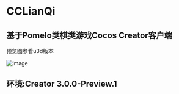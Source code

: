 # CCLianQi
基于Pomelo类棋类游戏Cocos Creator客户端
----
预览图参看u3d版本

![image](https://github.com/iniwap/CCLianQiClient/blob/main/screenshots/1.png)

环境:Creator 3.0.0-Preview.1 
---
